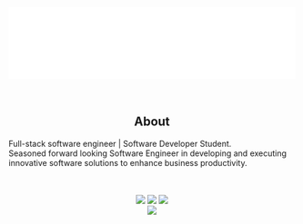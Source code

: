 <p align="center">
<img src="header.svg" />
</p>
<br/>
<div align="center">
<h2> About </h2>
  <p align="start">
  Full-stack software engineer | Software Developer Student. </br>
  Seasoned forward looking Software Engineer in developing and executing innovative software solutions to enhance business productivity. 
  </p>
 
   <br />
  <br/>
 <td>
<tr><img height="180em" src="https://github-readme-stats.vercel.app/api?username=Milla2000&show_icons=true&theme=github_dark&include_all_commits=true&count_private=true"/></tr>
<tr><img height="180em" src="https://github-readme-stats.vercel.app/api/top-langs/?username=Milla2000&layout=compact&langs_count=7&theme=github_dark"/></tr>
 <tr><img src="https://github-readme-streak-stats.herokuapp.com/?user=Milla2000&show_icons=true&locale=en&layout=compact&theme=tokyonight"/></tr>
<td>
<br/>
<a href="https://www.linkedin.com/in/miller-jesso/" target="_blank"><img src="https://img.shields.io/badge/-LinkedIn-00008b?style=for-the-badge&logo=linkedin&logoColor=white" target="_blank"></a> 

<!-- ![Snake animation](https://github.com/Milla2000/Milla2000/blob/output/github-contribution-grid-snake.svg)                                     -->
